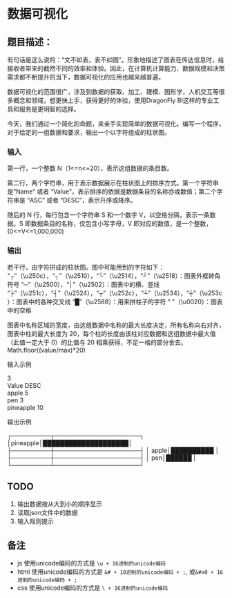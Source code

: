 # 数据可视化

## 题目描述：
有句话是这么说的：“文不如表，表不如图”。形象地描述了图表在传达信息时，给接收者带来的截然不同的效率和体验。因此，在计算机计算能力、数据规模和决策需求都不断提升的当下，数据可视化的应用也越来越普遍。

数据可视化的范围很广，涉及到数据的获取、加工、建模、图形学，人机交互等很多概念和领域，想更快上手，获得更好的体验，使用DragonFly BI这样的专业工具和服务是更明智的选择。

今天，我们通过一个简化的命题，来亲手实现简单的数据可视化。编写一个程序，对于给定的一组数据和要求，输出一个以字符组成的柱状图。

### 输入
第一行，一个整数 N（1<=n<=20），表示这组数据的条目数。

第二行，两个字符串，用于表示数据展示在柱状图上的排序方式。第一个字符串是“Name” 或者 “Value”，表示排序的依据是数据条目的名称亦或数值；第二个字符串是 “ASC” 或者 “DESC”，表示升序或降序。

随后的 N 行，每行包含一个字符串 S 和一个数字 V，以空格分隔，表示一条数据。S 即数据条目的名称，仅包含小写字母，V 即对应的数值，是一个整数，(0<=V<=1,000,000)

### 输出
若干行，由字符拼成的柱状图。图中可能用到的字符如下：
“┌”（\u250c），“┐”（\u2510），“└”（\u2514），“┘”（\u2518）：图表外框转角符号
“─”（\u2500），“│”（\u2502）：图表中的横、竖线
“├”（\u251c），“┤”（\u2524），“┬”（\u252c），“┴”（\u2534），“┼”（\u253c）：图表中的各种交叉线
“█”（\u2588）：用来拼柱子的字符
“ ”（\u0020）：图表中的空格

图表中名称区域的宽度，由这组数据中名称的最大长度决定，所有名称向右对齐， 图表中柱的最大长度为 20，每个柱的长度由该柱对应数据和这组数据中最大值（此值一定大于 0）的比值与 20 相乘获得，不足一格的部分舍去。 Math.floor((value/max)*20)

输入示例

3  
Value DESC  
apple 5  
pen 3  
pineapple 10  

输出示例  

┌─────────┬────────────────────┐
│pineapple│████████████████████│
├─────────┼────────────────────┤
│    apple│██████████          │
├─────────┼────────────────────┤
│      pen│██████              |
└─────────┴────────────────────┘

## TODO
1. 输出数据按从大到小的顺序显示
2. 读取json文件中的数据
3. 输入规则提示

## 备注
- js 使用unicode编码的方式是 `\u + 16进制的unicode编码`
- html 使用unicode编码的方式是 `&# + 10进制的unicode编码 + ;`, 或`&#x0 + 16进制的unicode编码 + ;`
- css 使用unicode编码的方式是 `\ + 16进制的unicode编码`
